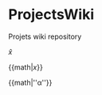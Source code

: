 # ProjectsWiki
Projets wiki repository

<math>$\hat{x}$</math>

{{math|<var>x</var>}}

{{math|''&alpha;''}}
